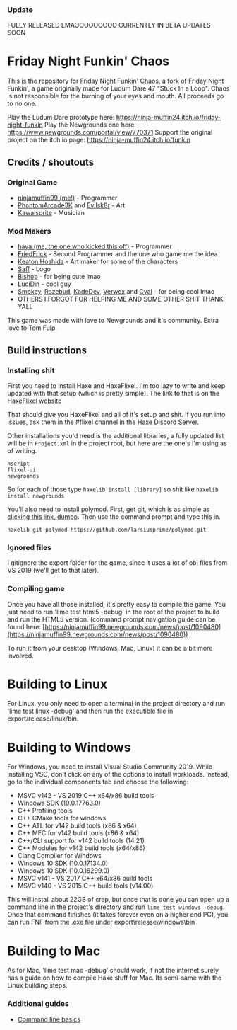 ### Update

FULLY RELEASED LMAOOOOOOOOO
CURRENTLY IN BETA
UPDATES SOON

# Friday Night Funkin' Chaos

This is the repository for Friday Night Funkin' Chaos, a fork of Friday Night Funkin', a game originally made for Ludum Dare 47 "Stuck In a Loop".
Chaos is not responsible for the burning of your eyes and mouth.
All proceeds go to no one.

Play the Ludum Dare prototype here: https://ninja-muffin24.itch.io/friday-night-funkin
Play the Newgrounds one here: https://www.newgrounds.com/portal/view/770371
Support the original project on the itch.io page: https://ninja-muffin24.itch.io/funkin

## Credits / shoutouts

### Original Game
- [ninjamuffin99 (me!)](https://twitter.com/ninja_muffin99) - Programmer
- [PhantomArcade3K](https://twitter.com/phantomarcade3k) and [Evilsk8r](https://twitter.com/evilsk8r) - Art
- [Kawaisprite](https://twitter.com/kawaisprite) - Musician

### Mod Makers
- [haya (me, the one who kicked this off)](https://example.com) - Programmer
- [FriedFrick](https://example.com) - Second Programmer and the one who game me the idea
- [Keaton Hoshida](https://example.com) - Art maker for some of the characters
- [Saff](https://example.com) - Logo
- [Bishop](https://example.com) - for being cute lmao
- [LuciDin](https://example.com) - cool guy
- [Smokey](https://example.com), [Rozebud](https://example.com), [KadeDev](https://example.com), [Verwex](https://example.com) and [Cval](https://example.com) - for being cool lmao
- OTHERS I FORGOT FOR HELPING ME AND SOME OTHER SHIT THANK YALL

This game was made with love to Newgrounds and it's community. Extra love to Tom Fulp.

## Build instructions

### Installing shit

First you need to install Haxe and HaxeFlixel. I'm too lazy to write and keep updated with that setup (which is pretty simple). 
The link to that is on the [HaxeFlixel website](https://haxeflixel.com/documentation/getting-started/)

That should give you HaxeFlixel and all of it's setup and shit. If you run into issues, ask them in the #flixel channel in the [Haxe Discord Server](https://discord.gg/5ybrNNWx9S).

Other installations you'd need is the additional libraries, a fully updated list will be in `Project.xml` in the project root, but here are the one's I'm using as of writing.

```
hscript
flixel-ui
newgrounds
```

So for each of those type `haxelib install [library]` so shit like `haxelib install newgrounds`

You'll also need to install polymod. 
First, get git, which is as simple as [clicking this link, dumbo](https://gitforwindows.org/).
Then use the command prompt and type this in.

```
haxelib git polymod https://github.com/larsiusprime/polymod.git
```

### Ignored files

I gitignore the export folder for the game, since it uses a lot of obj files from VS 2019 (we'll get to that later).

### Compiling game

Once you have all those installed, it's pretty easy to compile the game. You just need to run 'lime test html5 -debug' in the root of the project to build and run the HTML5 version. (command prompt navigation guide can be found here: [https://ninjamuffin99.newgrounds.com/news/post/1090480](https://ninjamuffin99.newgrounds.com/news/post/1090480))

To run it from your desktop (Windows, Mac, Linux) it can be a bit more involved. 

# Building to Linux

For Linux, you only need to open a terminal in the project directory and run 'lime test linux -debug' and then run the executible file in export/release/linux/bin. 

# Building to Windows

For Windows, you need to install Visual Studio Community 2019. While installing VSC, don't click on any of the options to install workloads. Instead, go to the individual components tab and choose the following:
* MSVC v142 - VS 2019 C++ x64/x86 build tools
* Windows SDK (10.0.17763.0)
* C++ Profiling tools
* C++ CMake tools for windows
* C++ ATL for v142 build tools (x86 & x64)
* C++ MFC for v142 build tools (x86 & x64)
* C++/CLI support for v142 build tools (14.21)
* C++ Modules for v142 build tools (x64/x86)
* Clang Compiler for Windows
* Windows 10 SDK (10.0.17134.0)
* Windows 10 SDK (10.0.16299.0)
* MSVC v141 - VS 2017 C++ x64/x86 build tools
* MSVC v140 - VS 2015 C++ build tools (v14.00)

This will install about 22GB of crap, but once that is done you can open up a command line in the project's directory and run `lime test windows -debug`. Once that command finishes (it takes forever even on a higher end PC), you can run FNF from the .exe file under export\release\windows\bin

# Building to Mac

As for Mac, 'lime test mac -debug' should work, if not the internet surely has a guide on how to compile Haxe stuff for Mac. Its semi-same with the Linux building steps.

### Additional guides

- [Command line basics](https://ninjamuffin99.newgrounds.com/news/post/1090480)
